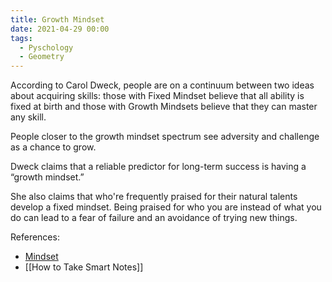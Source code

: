 ```yaml
---
title: Growth Mindset
date: 2021-04-29 00:00
tags:
  - Pyschology
  - Geometry
---
```


According to Carol Dweck, people are on a continuum between two ideas about acquiring skills: those with Fixed Mindset believe that all ability is fixed at birth and those with Growth Mindsets believe that they can master any skill.

People closer to the growth mindset spectrum see adversity and challenge as a chance to grow.

Dweck claims that a reliable predictor for long-term success is having a “growth mindset.”

She also claims that who're frequently praised for their natural talents develop a fixed mindset. Being praised for who you are instead of what you do can lead to a fear of failure and an avoidance of trying new things.

References:

* [Mindset](https://en.wikipedia.org/wiki/Mindset#Fixed_and_growth_mindset)
* [[How to Take Smart Notes]]
